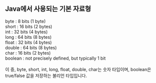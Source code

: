 <h2>Java에서 사용되는 기본 자료형</h2>
byte : 8 bits (1 byte)
<br>short : 16 bits (2 bytes)
<br>int : 32 bits (4 bytes)
<br>long : 64 bits (8 bytes)
<br>float : 32 bits (4 bytes)
<br>double : 64 bits (8 bytes)
<br>char : 16 bits (2 bytes)
<br>boolean : not precisely defined, but typically 1 bit
<br>
<br>
이 중, byte, short, int, long, float, double, char는 숫자 타입이며, boolean은 true/false 값을 저장하는 불리언 타입입니다.





